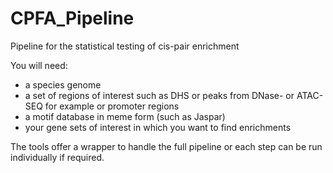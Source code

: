# CPFA_Pipeline
Pipeline for the statistical testing of cis-pair enrichment


You will need:
  - a species genome
  - a set of regions of interest such as DHS or peaks from DNase- or ATAC-SEQ for example or promoter regions
  - a motif database in meme form (such as Jaspar)
  - your gene sets of interest in which you want to find enrichments
  
  
 The tools offer a wrapper to handle the full pipeline or each step can be run individually if required.
